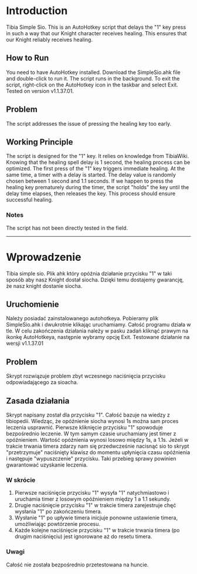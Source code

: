 # Introduction
Tibia Simple Sio. This is an AutoHotkey script that delays the "1" key press in such a way that our Knight character receives healing. This ensures that our Knight reliably receives healing.

## How to Run
You need to have AutoHotkey installed. Download the SimpleSio.ahk file and double-click to run it. The script runs in the background. To exit the script, right-click on the AutoHotkey icon in the taskbar and select Exit. Tested on version v1.1.37.01.

## Problem
The script addresses the issue of pressing the healing key too early.

## Working Principle
The script is designed for the "1" key. It relies on knowledge from TibiaWiki. Knowing that the healing spell delay is 1 second, the healing process can be optimized. The first press of the "1" key triggers immediate healing. At the same time, a timer with a delay is started. The delay value is randomly chosen between 1 second and 1.1 seconds. If we happen to press the healing key prematurely during the timer, the script "holds" the key until the delay time elapses, then releases the key. This process should ensure successful healing.

### Notes
The script has not been directly tested in the field.

---

# Wprowadzenie
Tibia simple sio. Plik ahk który opóźnia działanie przycisku "1" w taki sposób aby nasz Knight dostał siocha. Dzięki temu dostajemy gwarancję, że nasz knight dostanie siocha. 

## Uruchomienie
Należy posiadać zainstalowanego autohotkeya. Pobieramy plik SimpleSio.ahk i dwukrotnie klikając uruchamiamy. Całość programu działa w tle. W celu zakończenia działania należy w pasku zadań kliknąć prawym na ikonkę AutoHotkeya, następnie wybramy opcję Exit.
Testowane działanie na wersji v1.1.37.01

## Problem
Skrypt rozwiązuje problem zbyt wczesnego naciśnięcia przycisku odpowiadającego za sioacha.

## Zasada działania
Skrypt napisany został dla przycisku "1". Całość bazuje na wiedzy z tibiopedii. Wiedząc, że opóźnienie siocha wynosi 1s można sam proces leczenia usprawnić. Pierwsze kliknięcie przycisku "1" spowoduje bezpośrednio leczenie. W tym samym czasie uruchamiany jest timer z opóźnieniem. Wartość opóźnienia wynosi losowo między 1s, a 1.1s. Jeżeli w trakcie trwania timera zdarzy nam się przedwcześnie nacisnąć sio to skrypt "przetrzymuje" naciśnięty klawisz do momentu upłynięcia czasu opóźnienia i następuje "wypuszczenie" przycisku. Taki przebieg sprawy powinien gwarantować uzyskanie leczenia.

### W skrócie
1. Pierwsze naciśnięcie przycisku "1" wysyła "1" natychmiastowo i uruchamia timer z losowym opóźnieniem między 1 a 1.1 sekundy.
2. Drugie naciśnięcie przycisku "1" w trakcie timera zarejestruje chęć wysłania "1" po zakończeniu timera.
3. Wysłanie "1" po upływie timera inicjuje ponowne ustawienie timera, umożliwiając powtórzenie procesu.
4. Każde kolejne naciśnięcie przycisku "1" w trakcie trwania timera (po drugim naciśnięciu) jest ignorowane aż do resetu timera.

### Uwagi
Całość nie została bezpośrednio przetestowana na huncie.
